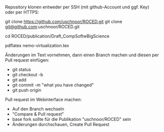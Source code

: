 Repository klonen entweder per SSH (mit github-Account und ggf. Key) oder per HTTPS:

git clone https://github.com/uschnoor/ROCED.git
git clone git@github.com:uschnoor/ROCED.git

cd ROCED/publication/Draft_CompSoftwBigScience

pdflatex nemo-virtualization.tex


Änderungen im Text vornehmen, dann einen Branch machen und diesen per Pull request einfügen:

- git status
- git checkout -b <Branchname>
- git add <file>
- git commit -m "what you have changed"
- git push origin <Branchname>

Pull request im Webinterface machen:
- Auf den Branch wechseln
- "Compare & Pull request"
- base fork sollte für die Publikation "uschnoor/ROCED" sein
- Änderungen durchschauen, Create Pull Request


